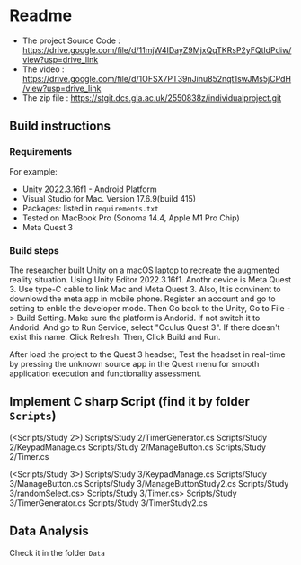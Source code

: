 # Readme

* The project Source Code  : https://drive.google.com/file/d/11mjW4IDayZ9MjxQqTKRsP2yFQtldPdiw/view?usp=drive_link
* The video : https://drive.google.com/file/d/1OFSX7PT39nJinu852nqt1swJMs5jCPdH/view?usp=drive_link
* The zip file : https://stgit.dcs.gla.ac.uk/2550838z/individualproject.git


## Build instructions
### Requirements

For example:

* Unity 2022.3.16f1 - Android Platform
* Visual Studio for Mac. Version 17.6.9(build 415)
* Packages: listed in `requirements.txt` 
* Tested on MacBook Pro (Sonoma 14.4, Apple M1 Pro Chip) 
* Meta Quest 3


### Build steps


The researcher built Unity on a macOS laptop to recreate the augmented reality situation. Using Unity Editor 2022.3.16f1.
Anothr device is Meta Quest 3. Use type-C cable to link Mac and Meta Quest 3. Also, It is convinent to downlowd the meta app in mobile phone. Register an account and go to setting to enble the developer mode. Then Go back to the Unity, Go to File -> Build Setting. Make sure the platform is Andorid. If not switch it to Andorid. And go to Run Service, select "Oculus Quest 3". If there doesn't exist this name. Click Refresh. Then, Click Build and Run.

After load the project to the Quest 3 headset, Test the headset in real-time by pressing the unknown source app in the Quest menu for smooth application execution and functionality assessment.

## Implement C sharp Script (find it by folder  `Scripts`)
(<Scripts/Study 2>) 
Scripts/Study 2/TimerGenerator.cs 
Scripts/Study 2/KeypadManage.cs
Scripts/Study 2/ManageButton.cs
Scripts/Study 2/Timer.cs

(<Scripts/Study 3>) 
Scripts/Study 3/KeypadManage.cs 
Scripts/Study 3/ManageButton.cs
Scripts/Study 3/ManageButtonStudy2.cs
Scripts/Study 3/randomSelect.cs>
Scripts/Study 3/Timer.cs>
Scripts/Study 3/TimerGenerator.cs
Scripts/Study 3/TimerStudy2.cs

## Data Analysis
Check it in the folder `Data`